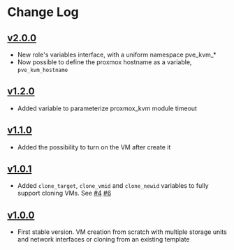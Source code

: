 # Change Log

## [v2.0.0](https://github.com/UdelaRInterior/ansible-role-proxmox-create-kvm/tree/v2.0.0)

* New role's variables interface, with a uniform namespace pve_kvm_*
* Now possible to define the proxmox hostname as a variable, `pve_kvm_hostname`

## [v1.2.0](https://github.com/UdelaRInterior/ansible-role-proxmox-create-kvm/tree/v1.2.0)

* Added variable to parameterize proxmox_kvm module timeout

## [v1.1.0](https://github.com/UdelaRInterior/ansible-role-proxmox-create-kvm/tree/v1.1.0)

* Added the possibility to turn on the VM after create it

## [v1.0.1](https://github.com/UdelaRInterior/ansible-role-proxmox-create-kvm/tree/v1.0.1)

* Added `clone_target`, `clone_vmid` and `clone_newid` variables to fully support cloning VMs. See [#4](https://github.com/UdelaRInterior/ansible-role-proxmox-create-kvm/pull/4) [#6](https://github.com/UdelaRInterior/ansible-role-proxmox-create-kvm/pull/6)


## [v1.0.0](https://github.com/UdelaRInterior/ansible-role-proxmox-create-kvm/tree/v1.0.0)

* First stable version. VM creation from scratch with multiple storage units and network interfaces or cloning from an existing template